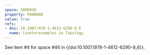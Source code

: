 ```yaml
---
space: S000039
property: P000008
value: true
refs:
- doi: 10.1007/978-1-4612-6290-9_6
  name: Counterexamples in Topology
---
```


See item #4 for space #46 in {{doi:10.1007/978-1-4612-6290-9_6}}.
